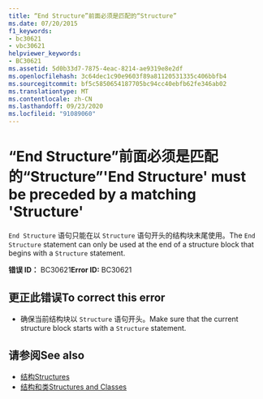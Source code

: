 ```yaml
---
title: “End Structure”前面必须是匹配的“Structure”
ms.date: 07/20/2015
f1_keywords:
- bc30621
- vbc30621
helpviewer_keywords:
- BC30621
ms.assetid: 5d0b33d7-7875-4eac-8214-ae9319e8e2df
ms.openlocfilehash: 3c64dec1c90e9603f89a81120531335c406bbfb4
ms.sourcegitcommit: bf5c5850654187705bc94cc40ebfb62fe346ab02
ms.translationtype: MT
ms.contentlocale: zh-CN
ms.lasthandoff: 09/23/2020
ms.locfileid: "91089060"
---
```

# <a name="end-structure-must-be-preceded-by-a-matching-structure"></a><span data-ttu-id="963d1-102">“End Structure”前面必须是匹配的“Structure”</span><span class="sxs-lookup"><span data-stu-id="963d1-102">'End Structure' must be preceded by a matching 'Structure'</span></span>

<span data-ttu-id="963d1-103">`End Structure` 语句只能在以 `Structure` 语句开头的结构块末尾使用。</span><span class="sxs-lookup"><span data-stu-id="963d1-103">The `End Structure` statement can only be used at the end of a structure block that begins with a `Structure` statement.</span></span>  
  
 <span data-ttu-id="963d1-104">**错误 ID：** BC30621</span><span class="sxs-lookup"><span data-stu-id="963d1-104">**Error ID:** BC30621</span></span>  
  
## <a name="to-correct-this-error"></a><span data-ttu-id="963d1-105">更正此错误</span><span class="sxs-lookup"><span data-stu-id="963d1-105">To correct this error</span></span>  
  
- <span data-ttu-id="963d1-106">确保当前结构块以 `Structure` 语句开头。</span><span class="sxs-lookup"><span data-stu-id="963d1-106">Make sure that the current structure block starts with a `Structure` statement.</span></span>  
  
## <a name="see-also"></a><span data-ttu-id="963d1-107">请参阅</span><span class="sxs-lookup"><span data-stu-id="963d1-107">See also</span></span>

- [<span data-ttu-id="963d1-108">结构</span><span class="sxs-lookup"><span data-stu-id="963d1-108">Structures</span></span>](../programming-guide/language-features/data-types/structures.md)
- [<span data-ttu-id="963d1-109">结构和类</span><span class="sxs-lookup"><span data-stu-id="963d1-109">Structures and Classes</span></span>](../programming-guide/language-features/data-types/structures-and-classes.md)
